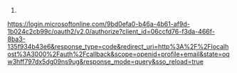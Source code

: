 1. 

https://login.microsoftonline.com/9bd0efa0-b46a-4b61-af9d-1b024c2cb99c/oauth2/v2.0/authorize?client_id=06ccfd76-f3da-466f-8ba3-135f934b43e6&response_type=code&redirect_uri=http%3A%2F%2Flocalhost%3A3000%2Fauth%2Fcallback&scope=openid+profile+email&state=oqw3hff797dx5dg09ns9ug&response_mode=query&sso_reload=true